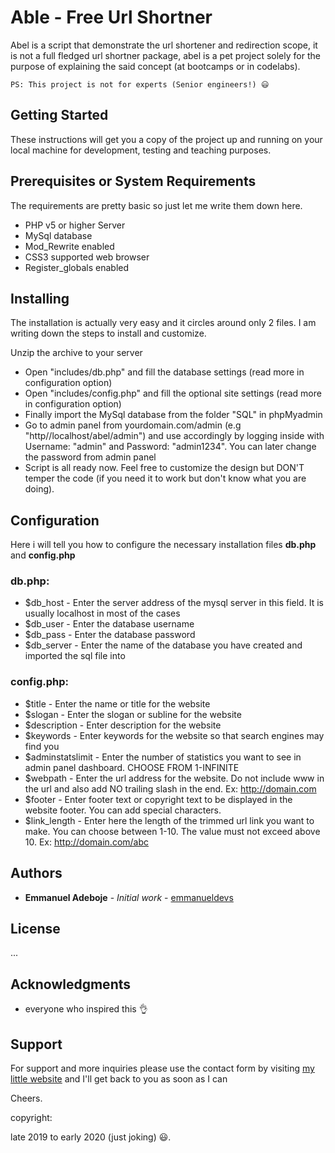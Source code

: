 # Able - Free Url Shortner

Abel is a script that demonstrate the url shortener and redirection scope, it is not a full fledged url shortner package, abel is a pet project solely for the purpose of explaining the said concept (at bootcamps or in codelabs).
```
PS: This project is not for experts (Senior engineers!) 😃
```

## Getting Started

These instructions will get you a copy of the project up and running on your local machine for development, testing and teaching purposes.

## Prerequisites or System Requirements

The requirements are pretty basic so just let me write them down here.

* PHP v5 or higher Server
* MySql database
* Mod_Rewrite enabled
* CSS3 supported web browser
* Register_globals enabled

## Installing

The installation is actually very easy and it circles around only 2 files. I am writing down the steps to install and customize.

Unzip the archive to your server

* Open "includes/db.php" and fill the database settings (read more in configuration option)
* Open "includes/config.php" and fill the optional site settings (read more in configuration option)
* Finally import the MySql database from the folder "SQL" in phpMyadmin
* Go to admin panel from yourdomain.com/admin (e.g "http//localhost/abel/admin") and use accordingly by logging inside with Username: "admin" and Password: "admin1234". You can later change the password from admin panel
* Script is all ready now. Feel free to customize the design but DON'T temper the code (if you need it to work but don't know what you are doing).

## Configuration

Here i will tell you how to configure the necessary installation files **db.php** and **config.php**

### db.php:

* $db_host - Enter the server address of the mysql server in this field. It is usually localhost in most of the cases
* $db_user - Enter the database username
* $db_pass - Enter the database password
* $db_server - Enter the name of the database you have created and imported the sql file into

### config.php:

* $title - Enter the name or title for the website
* $slogan - Enter the slogan or subline for the website
* $description - Enter description for the website
* $keywords - Enter keywords for the website so that search engines may find you
* $adminstatslimit - Enter the number of statistics you want to see in admin panel dashboard. CHOOSE FROM 1-INFINITE
* $webpath - Enter the url address for the website. Do not include www in the url and also add NO trailing slash in the end. Ex: http://domain.com
* $footer - Enter footer text or copyright text to be displayed in the website footer. You can add special characters.
* $link_length - Enter here the length of the trimmed url link you want to make. You can choose between 1-10. The value must not exceed above 10. Ex: http://domain.com/abc

## Authors

* **Emmanuel Adeboje** - *Initial work* - [emmanueldevs](https://github.com/emmanueldevs)

## License

...

## Acknowledgments

* everyone who inspired this 👌

## Support

For support and more inquiries please use the contact form by visiting [my little website](https://emmanueldevs.github.io/) and I'll get back to you as soon as I can

Cheers.

copyright:

late 2019 to early 2020 (just joking) 😃.
